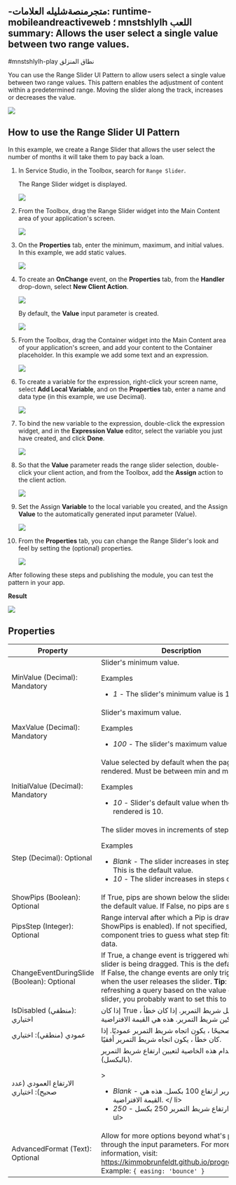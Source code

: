 -متجرمنصةشليله 
العلامات: runtime-mobileandreactiveweb ؛ mnstshlylh اللعب  
summary: Allows the user select a single value between two range values.
---

#mnstshlylh-play نطاق المنزلق

You can use the Range Slider UI Pattern to allow users select a single value between two range values. This pattern enables the adjustment of content within a predetermined range. Moving the slider along the track, increases or decreases the value.  

![](images/rangeslider-1.png)

## How to use the Range Slider UI Pattern

In this example, we create a Range Slider that allows the user select the number of months it will take them to pay back a loan.

1. In Service Studio, in the Toolbox, search for `Range Slider`.

    The Range Slider widget is displayed.

    ![](images/rangeslider-2-ss.png)

1. From the Toolbox, drag the Range Slider widget into the Main Content area of your application's screen.

    ![](images/rangeslider-3-ss.png)

1. On the **Properties** tab, enter the minimum, maximum, and  initial values. In this example, we add static values.

    ![](images/rangeslider-5-ss.png)

1. To create an **OnChange** event, on the **Properties** tab, from the **Handler** drop-down, select **New Client Action**.

    ![](images/rangeslider-4-ss.png)

    By default, the **Value** input parameter is created.  

    ![](images/rangeslider-6-ss.png)

1. From the Toolbox, drag the Container widget into the Main Content area of your application's screen, and add your content to the Container placeholder. In this example we add some text and an expression.

    ![](images/rangeslider-7-ss.png)

1. To create a variable for the expression, right-click your screen name, select **Add Local Variable**, and on the **Properties** tab, enter a name and data type (in this example, we use Decimal).

    ![](images/rangeslider-8-ss.png)

1. To bind the new variable to the expression, double-click the expression widget, and in the **Expression Value** editor, select the variable you just have created, and click **Done**.

    ![](images/rangeslider-9-ss.png)

1. So that the **Value** parameter reads the range slider selection, double-click your client action, and from the Toolbox, add the **Assign** action to the client action.

    ![](images/rangeslider-10-ss.png)

1. Set the Assign **Variable** to the local variable you created, and the Assign **Value** to the automatically generated input parameter (Value).

    ![](images/rangeslider-11-ss.png)

1. From the **Properties** tab, you can change the Range Slider's look and feel by setting the (optional) properties.

    ![](images/rangeslider-14-ss.png)

After following these steps and publishing the module, you can test the pattern in your app.

**Result**

![](images/rangeslider-12-ss.png)

## Properties

| Property | Description |
|---|---|
|MinValue (Decimal): Mandatory  |  Slider's minimum value. <p>Examples <ul><li>_1_ - The slider's minimum value is 1.</li> </ul></p> |
|MaxValue (Decimal): Mandatory  |  Slider's maximum value. <p>Examples <ul><li>_100_ - The slider's maximum value is 100.</li></ul></p> |
|InitialValue (Decimal): Mandatory  |  Value selected by default when the page is rendered. Must be between min and max values. <p>Examples <ul><li>_10_ - Slider's default value when the page is rendered is 10.</li></ul></p> |
|Step (Decimal): Optional  | The slider moves in increments of steps.<p>Examples <ul><li>_Blank_ - The slider increases in steps of 1. This is the default value. </li><li>_10_ - The slider increases in steps of 10.</li></ul></p> |
|ShowPips (Boolean): Optional  | If True, pips are shown below the slider. This is the default value. If False, no pips are shown. |
|PipsStep (Integer): Optional  |  Range interval after which a Pip is drawn (when ShowPips is enabled). If not specified, the component tries to guess what step fits your data. |
|ChangeEventDuringSlide (Boolean): Optional  | If True, a change event is triggered while the slider is being dragged. This is the default value. If False, the change events are only triggered when the user releases the slider. **Tip**: If you're refreshing a query based on the value of the slider, you probably want to set this to False. |
| IsDisabled (منطقي): اختياري | إذا كان True ، فسيتم تعطيل شريط التمرير. إذا كان خطأ ، يتم تمكين شريط التمرير. هذه هي القيمة الافتراضية. |
| عمودي (منطقي): اختياري | إذا كان صحيحًا ، يكون اتجاه شريط التمرير عموديًا. إذا كان خطأ ، يكون اتجاه شريط التمرير أفقيًا. |
| الارتفاع العمودي (عدد صحيح): اختياري | استخدام هذه الخاصية لتعيين ارتفاع شريط التمرير (بالبكسل). <p>> <ul> <li> _Blank_ - شريط التمرير ارتفاع 100 بكسل. هذه هي القيمة الافتراضية. </ li> <li> _250_ - ارتفاع شريط التمرير 250 بكسل. </ li> </ ul> </p> |
|AdvancedFormat (Text): Optional  |  Allow for more options beyond what's provided through the input parameters. For more information, visit: <https://kimmobrunfeldt.github.io/progressbar.js/>. Example: `{ easing: 'bounce' }` |
